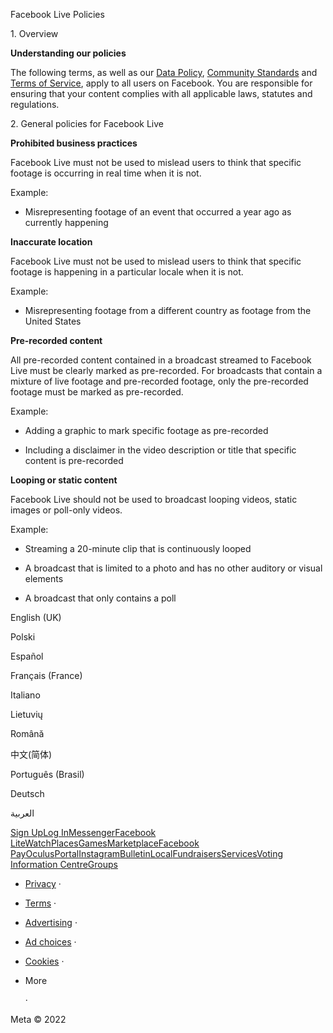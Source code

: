 Facebook Live Policies

1\. Overview

**Understanding our policies**

The following terms, as well as our [Data Policy](https://www.facebook.com/about/privacy/), [Community Standards](https://www.facebook.com/communitystandards/) and [Terms of Service](https://www.facebook.com/legal/terms), apply to all users on Facebook. You are responsible for ensuring that your content complies with all applicable laws, statutes and regulations.

2\. General policies for Facebook Live

**Prohibited business practices**

Facebook Live must not be used to mislead users to think that specific footage is occurring in real time when it is not.

Example:

*   Misrepresenting footage of an event that occurred a year ago as currently happening

**Inaccurate location**

Facebook Live must not be used to mislead users to think that specific footage is happening in a particular locale when it is not.

Example:

*   Misrepresenting footage from a different country as footage from the United States

**Pre-recorded content**

All pre-recorded content contained in a broadcast streamed to Facebook Live must be clearly marked as pre-recorded. For broadcasts that contain a mixture of live footage and pre-recorded footage, only the pre-recorded footage must be marked as pre-recorded.

Example:

*   Adding a graphic to mark specific footage as pre-recorded

*   Including a disclaimer in the video description or title that specific content is pre-recorded

**Looping or static content**

Facebook Live should not be used to broadcast looping videos, static images or poll-only videos.

Example:

*   Streaming a 20-minute clip that is continuously looped

*   A broadcast that is limited to a photo and has no other auditory or visual elements

*   A broadcast that only contains a poll

English (UK)

Polski

Español

Français (France)

Italiano

Lietuvių

Română

中文(简体)

Português (Brasil)

Deutsch

العربية

[Sign Up](https://www.facebook.com/reg/)[Log In](https://www.facebook.com/login/)[Messenger](https://l.facebook.com/l.php?u=https%3A%2F%2Fmessenger.com%2F&h=AT0veDIbFA9NwW1SXiXxRLslXmj9RxKXCYbHZdt_u_86_BQkiA_cR8ZWWEV42WChifyK6atEj5hO3wuBJTsizjIBEn52ScZiS8YDqY0iVto2-K9yhYquu_yRpzVF1uhKtxSnSTXGA6q9VY_mWzA_5vEjwb9rQtm2U0hEnQ)[Facebook Lite](https://www.facebook.com/lite/)[Watch](https://en-gb.facebook.com/watch/)[Places](https://www.facebook.com/places/)[Games](https://www.facebook.com/games/)[Marketplace](https://www.facebook.com/marketplace/)[Facebook Pay](https://pay.facebook.com/)[Oculus](https://l.facebook.com/l.php?u=https%3A%2F%2Fwww.oculus.com%2F&h=AT0veDIbFA9NwW1SXiXxRLslXmj9RxKXCYbHZdt_u_86_BQkiA_cR8ZWWEV42WChifyK6atEj5hO3wuBJTsizjIBEn52ScZiS8YDqY0iVto2-K9yhYquu_yRpzVF1uhKtxSnSTXGA6q9VY_mWzA_5vEjwb9rQtm2U0hEnQ)[Portal](https://portal.facebook.com/)[Instagram](https://l.facebook.com/l.php?u=https%3A%2F%2Fwww.instagram.com%2F&h=AT0veDIbFA9NwW1SXiXxRLslXmj9RxKXCYbHZdt_u_86_BQkiA_cR8ZWWEV42WChifyK6atEj5hO3wuBJTsizjIBEn52ScZiS8YDqY0iVto2-K9yhYquu_yRpzVF1uhKtxSnSTXGA6q9VY_mWzA_5vEjwb9rQtm2U0hEnQ)[Bulletin](https://www.bulletin.com/)[Local](https://www.facebook.com/local/lists/245019872666104/)[Fundraisers](https://www.facebook.com/fundraisers/)[Services](https://www.facebook.com/biz/directory/)[Voting Information Centre](https://www.facebook.com/votinginformationcenter/?entry_point=c2l0ZQ%3D%3D)[Groups](https://www.facebook.com/groups/explore/)

*   [Privacy](https://en-gb.facebook.com/privacy/explanation/) ·
*   [Terms](https://en-gb.facebook.com/policies?ref=pf) ·
*   [Advertising](https://en-gb.facebook.com/business/) ·
*   [Ad choices](https://en-gb.facebook.com/help/568137493302217)   ·
*   [Cookies](https://en-gb.facebook.com/policies/cookies/) ·
*   More
    
     ·

Meta © 2022